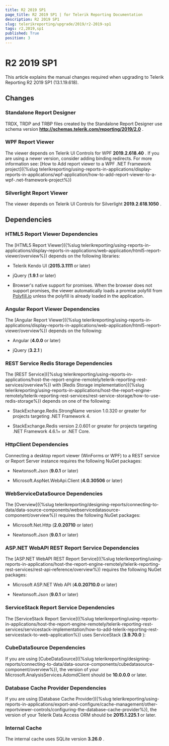 ```yaml
---
title: R2 2019 SP1
page_title: R2 2019 SP1 | for Telerik Reporting Documentation
description: R2 2019 SP1
slug: telerikreporting/upgrade/2019/r2-2019-sp1
tags: r2,2019,sp1
published: True
position: 3
---
```


# R2 2019 SP1



This article explains the manual changes required when upgrading to Telerik Reporting R2 2019 SP1 (13.1.19.618).

## Changes

### Standalone Report Designer

TRDX, TRDP and TRBP files created by the Standalone Report Designer use schema version               __http://schemas.telerik.com/reporting/2019/2.0__ .             

### WPF Report Viewer

The viewer depends on Telerik UI Controls for WPF __2019.2.618.40__ .               If you are using a newer version, consider adding binding redirects. For more information see:               [How to Add report viewer to a WPF .NET Framework project]({%slug telerikreporting/using-reports-in-applications/display-reports-in-applications/wpf-application/how-to-add-report-viewer-to-a-wpf-.net-framework-project%})

### Silverlight Report Viewer

The viewer depends on Telerik UI Controls for Silverlight __2019.2.618.1050__ .             

## Dependencies

### HTML5 Report Viewer Dependencies

The [HTML5 Report Viewer]({%slug telerikreporting/using-reports-in-applications/display-reports-in-applications/web-application/html5-report-viewer/overview%}) depends on the following libraries:             

* Telerik Kendo UI (__2015.3.1111__  or later)                 

* jQuery (__1.9.1__  or later)                 

* Browser's native support for promises. When the browser does not support promises,                   the viewer automatically loads a promise polyfill from [Polyfill.io](https://polyfill.io) unless the polyfill is already loaded in the application.                 

### Angular Report Viewer Dependencies

The [Angular Report Viewer]({%slug telerikreporting/using-reports-in-applications/display-reports-in-applications/web-application/html5-report-viewer/overview%}) depends on the following:             

* Angular (__4.0.0__  or later)                 

* jQuery (__3.2.1__ )                 

### REST Service Redis Storage Dependencies

The [REST Service]({%slug telerikreporting/using-reports-in-applications/host-the-report-engine-remotely/telerik-reporting-rest-services/overview%}) with [Redis Storage implementation]({%slug telerikreporting/using-reports-in-applications/host-the-report-engine-remotely/telerik-reporting-rest-services/rest-service-storage/how-to-use-redis-storage%}) depends on one of the following:             

* StackExchange.Redis.StrongName version 1.0.320 or greater for projects targeting .NET Framework 4.                 

* StackExchange.Redis version 2.0.601 or greater for projects targeting .NET Framework 4.6.1+ or .NET Core.                 

### HttpClient Dependencies

Connecting a desktop report viewer (WinForms or WPF) to a REST service or Report Server instance requires the following NuGet packages:             

* Newtonsoft.Json (__9.0.1__  or later)                 

* Microsoft.AspNet.WebApi.Client (__4.0.30506__  or later)                 

### WebServiceDataSource Dependencies

The [Overview]({%slug telerikreporting/designing-reports/connecting-to-data/data-source-components/webservicedatasource-component/overview%}) requires the following NuGet packages:             

* Microsoft.Net.Http (__2.0.20710__  or later)                 

* Newtonsoft.Json (__9.0.1__  or later)                 

### ASP.NET WebAPI REST Report Service Dependencies

The [ASP.NET WebAPI REST Report Service]({%slug telerikreporting/using-reports-in-applications/host-the-report-engine-remotely/telerik-reporting-rest-services/rest-api-reference/overview%}) requires the following NuGet packages:             

* Microsoft ASP.NET Web API (__4.0.20710.0__  or later)                 

* Newtonsoft.Json (__9.0.1__  or later)                 

### ServiceStack Report Service Dependencies

The [ServiceStack Report Service]({%slug telerikreporting/using-reports-in-applications/host-the-report-engine-remotely/telerik-reporting-rest-services/servicestack-implementation/how-to-add-telerik-reporting-rest-servicestack-to-web-application%}) uses               ServiceStack (__3.9.70.0__ ):             

### CubeDataSource Dependencies

If you are using [CubeDataSource]({%slug telerikreporting/designing-reports/connecting-to-data/data-source-components/cubedatasource-component/overview%}), the version of your               Microsoft.AnalysisServices.AdomdClient should be __10.0.0.0__  or later.             

### Database Cache Provider Dependencies

If you are using [Database Cache Provider]({%slug telerikreporting/using-reports-in-applications/export-and-configure/cache-management/other-reportviewer-controls/configuring-the-database-cache-provider%}), the version of your               Telerik Data Access ORM should be __2015.1.225.1__  or later.             

### Internal Cache

The internal cache uses SQLite version __3.26.0__ .             
